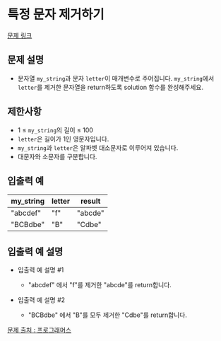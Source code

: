 # 특정 문자 제거하기

[문제 링크](https://school.programmers.co.kr/learn/courses/30/lessons/120826)

## 문제 설명

- 문자열 `my_string`과 문자 `letter`이 매개변수로 주어집니다. `my_string`에서 `letter`를 제거한 문자열을 return하도록 solution 함수를 완성해주세요.

## 제한사항

- 1 ≤ `my_string`의 길이 ≤ 100
- `letter`은 길이가 1인 영문자입니다.
- `my_string`과 `letter`은 알파벳 대소문자로 이루어져 있습니다.
- 대문자와 소문자를 구분합니다.

## 입출력 예

| my_string | letter | result  |
| --------- | ------ | ------- |
| "abcdef"  | "f"    | "abcde" |
| "BCBdbe"  | "B"    | "Cdbe"  |

## 입출력 예 설명

- 입출력 예 설명 #1

  - "abcdef" 에서 "f"를 제거한 "abcde"를 return합니다.

- 입출력 예 설명 #2

  - "BCBdbe" 에서 "B"를 모두 제거한 "Cdbe"를 return합니다.

[문제 출처 : 프로그래머스](https://school.programmers.co.kr/learn/challenges?order=acceptance_desc&levels=0)
